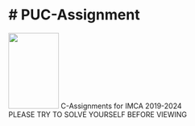 <html>
  
 <h1> # PUC-Assignment</h1>
<body>
<img src="http://edlibre.com/wp-content/uploads/CProgrammingandDataStructures_1438585513.jpg"height="150"width="100">  
C-Assignments for IMCA 2019-2024<br>
PLEASE TRY TO SOLVE YOURSELF BEFORE VIEWING  
</body>
</html>
